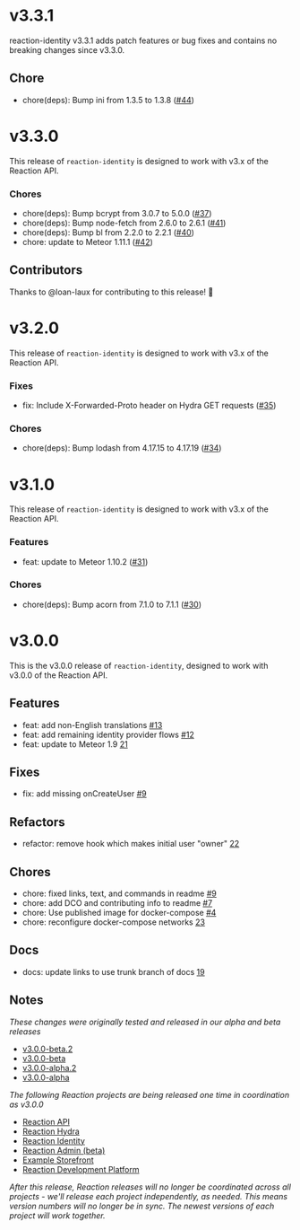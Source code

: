 # v3.3.1

reaction-identity v3.3.1 adds patch features or bug fixes and contains no breaking changes since v3.3.0.

## Chore

 - chore(deps): Bump ini from 1.3.5 to 1.3.8 ([#44](https://github.com/reactioncommerce/reaction-identity/pull/44))

# v3.3.0

This release of `reaction-identity` is designed to work with v3.x of the Reaction API.

### Chores

- chore(deps): Bump bcrypt from 3.0.7 to 5.0.0 ([#37](https://github.com/reactioncommerce/reaction-identity/pull/37))
- chore(deps): Bump node-fetch from 2.6.0 to 2.6.1 ([#41](https://github.com/reactioncommerce/reaction-identity/pull/41))
- chore(deps): Bump bl from 2.2.0 to 2.2.1 ([#40](https://github.com/reactioncommerce/reaction-identity/pull/40))
- chore: update to Meteor 1.11.1 ([#42](https://github.com/reactioncommerce/reaction-identity/pull/42))

## Contributors

Thanks to @loan-laux for contributing to this release! 🎉

# v3.2.0

This release of `reaction-identity` is designed to work with v3.x of the Reaction API.

### Fixes

- fix: Include X-Forwarded-Proto header on Hydra GET requests ([#35](http://github.com/reactioncommerce/reaction-identity/pull/35))

### Chores

- chore(deps): Bump lodash from 4.17.15 to 4.17.19 ([#34](http://github.com/reactioncommerce/reaction-identity/pull/34))

# v3.1.0

This release of `reaction-identity` is designed to work with v3.x of the Reaction API.

### Features

- feat: update to Meteor 1.10.2 ([#31](http://github.com/reactioncommerce/reaction-identity/pull/31))

### Chores

- chore(deps): Bump acorn from 7.1.0 to 7.1.1 ([#30](http://github.com/reactioncommerce/reaction-identity/pull/30))

# v3.0.0

This is the v3.0.0 release of `reaction-identity`, designed to work with v3.0.0 of the Reaction API.

## Features

- feat: add non-English translations [#13](https://github.com/reactioncommerce/reaction-identity/pull/13)
- feat: add remaining identity provider flows [#12](https://github.com/reactioncommerce/reaction-identity/pull/12)
- feat: update to Meteor 1.9 [21](https://github.com/reactioncommerce/reaction-identity/pull/21)

## Fixes

- fix: add missing onCreateUser [#9](https://github.com/reactioncommerce/reaction-identity/pull/14)

## Refactors

- refactor: remove hook which makes initial user "owner" [22](https://github.com/reactioncommerce/reaction-identity/pull/22)

## Chores

- chore: fixed links, text, and commands in readme [#9](https://github.com/reactioncommerce/reaction-identity/pull/9)
- chore: add DCO and contributing info to readme [#7](https://github.com/reactioncommerce/reaction-identity/pull/7)
- chore: Use published image for docker-compose [#4](https://github.com/reactioncommerce/reaction-identity/pull/4)
- chore: reconfigure docker-compose networks [23](https://github.com/reactioncommerce/reaction-identity/pull/23)

## Docs

- docs: update links to use trunk branch of docs [19](https://github.com/reactioncommerce/reaction-identity/pull/19)

## Notes

*These changes were originally tested and released in our alpha and beta releases*

- [v3.0.0-beta.2](https://github.com/reactioncommerce/reaction-identity/releases/tag/v3.0.0-beta.2)
- [v3.0.0-beta](https://github.com/reactioncommerce/reaction-identity/releases/tag/v3.0.0-beta)
- [v3.0.0-alpha.2](https://github.com/reactioncommerce/reaction-identity/releases/tag/v3.0.0-alpha.2)
- [v3.0.0-alpha](https://github.com/reactioncommerce/reaction-identity/releases/tag/v3.0.0-alpha)

*The following Reaction projects are being released one time in coordination as v3.0.0*

- [Reaction API](https://github.com/reactioncommerce/reaction)
- [Reaction Hydra](https://github.com/reactioncommerce/reaction-hydra)
- [Reaction Identity](https://github.com/reactioncommerce/reaction-identity)
- [Reaction Admin (beta)](https://github.com/reactioncommerce/reaction-admin)
- [Example Storefront](https://github.com/reactioncommerce/example-storefront)
- [Reaction Development Platform](https://github.com/reactioncommerce/reaction-development-platform)

*After this release, Reaction releases will no longer be coordinated across all projects - we'll release each project independently, as needed. This means version numbers will no longer be in sync. The newest versions of each project will work together.*
